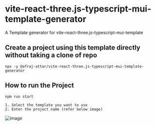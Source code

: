 # vite-react-three.js-typescript-mui-template-generator
A Template generator for vite-react-three.js-typescript-mui-template

## Create a project using this template directly without taking a clone of repo
```javscript
npx -y @afraj-attar/vite-react-three.js-typescript-mui-template-generator
```

## How to run the Project
```javscript
npm run start
```


```
1. Select the template you want to use
2. Enter the project name (refer below image)
```
![image](https://user-images.githubusercontent.com/84125955/168815994-c2eff730-fb1f-45fb-b388-9c4e3b563256.png)
